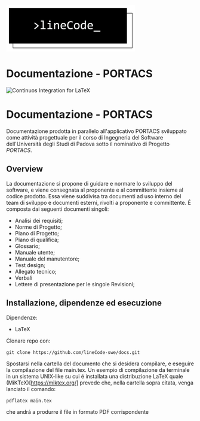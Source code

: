 ![lineCode](commons/res/lclong.png)

# Documentazione - PORTACS

![Continuos Integration for LaTeX](https://github.com/lineCode-swe/docs/workflows/Continuos%20Integration%20for%20LaTeX/badge.svg?branch=master)

# Documentazione - PORTACS
Documentazione prodotta in parallelo all'applicativo PORTACS sviluppato come attività progettuale per il corso di Ingegneria del Software dell'Università degli Studi di Padova sotto il nominativo di Progetto _PORTACS_.

## Overview
La documentazione si propone di guidare e normare lo sviluppo del software, e viene consegnata al proponente e al committente insieme al codice prodotto.
Essa viene suddivisa tra documenti ad uso interno del team di sviluppo e documenti esterni, rivolti a proponente e committente.
É composta dai seguenti documenti singoli:
- Analisi dei requisiti;
- Norme di Progetto;
- Piano di Progetto;
- Piano di qualifica;
- Glossario;
- Manuale utente;
- Manuale del manutentore;
- Test design;
- Allegato tecnico;
- Verbali
- Lettere di presentazione per le singole Revisioni;



## Installazione, dipendenze ed esecuzione
Dipendenze:
 - LaTeX 
 
 Clonare repo con:
 ```shell
 git clone https://github.com/lineCode-swe/docs.git
 ```
 Spostarsi nella cartella del documento che si desidera compilare, e eseguire la compilazione del file main.tex.
 Un esempio di compilazione da terminale in un sistema UNIX-like su cui é installata una distribuzione LaTeX quale (MiKTeX)[https://miktex.org/] 
 prevede che, nella cartella sopra citata, venga lanciato il comando:
 ```shell
 pdflatex main.tex
 ```
 che andrá a produrre il file in formato PDF corrispondente
